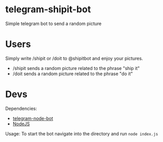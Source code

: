 # telegram-shipit-bot
Simple telegram bot to send a random picture

# Users
Simply write /shipit or /doit to @shipitbot and enjoy your pictures.
* /shipit sends a random picture related to the phrase "ship it"
* /doit sends a random picture related to the phrase "do it"

# Devs

Dependencies: 
* <a href="https://github.com/Naltox/telegram-node-bot">telegram-node-bot<a/>
* <a href="https://nodejs.org/en/">NodeJS<a/>

Usage:
To start the bot navigate into the directory and run ```node index.js```
